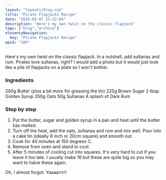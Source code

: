 ```yaml
---
layout: "layouts/blog.njk"
title: "Pirate Flapjacks Recipe"
date: "2016-03-07 21:12:04"
description: "Here's my own twist on the classic flapjack"
tags: ["blog","archive"]
eleventyNavigation:
  key: "Pirate Flapjacks Recipe"
wpid: "189"
---
```

Here's my own twist on the classic flapjack. In a nutshell, add sultanas and rum. Pirates love sultanas, right? I would add a photo but it would just look like a pile of flapjacks on a plate so I won't bother.
<h3>Ingredients</h3>
200g Butter (plus a bit more for greasing the tin)
225g Brown Sugar
2 tbsp Golden Syrup
350g Oats
50g Sultanas
A splash of Dark Rum
<h3>Step by step</h3>
<ol>
	<li>Put the butter, sugar and golden syrup in a pan and heat until the butter has melted.</li>
	<li>Turn off the heat, add the oats, sultanas and rum and mix well. Pour into a cake tin (ideally 8 inch or 20cm square) and smooth out.</li>
	<li>Cook for 40 minutes at 150 degrees C.</li>
	<li>Remove from oven and stand to cool.</li>
	<li>After 5 minutes of cooling cut into squares. It's very hard to cut if you leave it too late. I usually make 16 but these are quite big so you may want to halve these again.</li>
</ol>
Oh, I almost forgot. Yaaaarrrr!